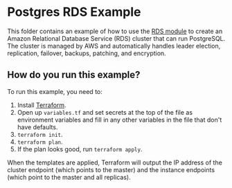 # Postgres RDS Example

This folder contains an example of how to use the [RDS module](/modules/rds) to create an Amazon 
Relational Database Service (RDS) cluster that can run PostgreSQL. The cluster is managed by AWS and
automatically handles leader election, replication, failover, backups, patching, and encryption. 

## How do you run this example?

To run this example, you need to:

1. Install [Terraform](https://www.terraform.io/).
1. Open up `variables.tf` and set secrets at the top of the file as environment variables and fill in any other variables in
   the file that don't have defaults. 
1. `terraform init`.
1. `terraform plan`.
1. If the plan looks good, run `terraform apply`.

When the templates are applied, Terraform will output the IP address of the cluster endpoint (which points to the 
master) and the instance endpoints (which point to the master and all replicas). 

